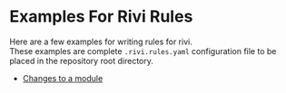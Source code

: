 # Examples For Rivi Rules

Here are a few examples for writing rules for rivi.  
These examples are complete `.rivi.rules.yaml` configuration file to be placed in the repository root directory.

* [Changes to a module](module.md)

